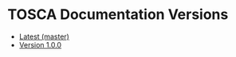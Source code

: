 # TOSCA Documentation Versions

- [Latest (master)](/TOSCA/)
- [Version 1.0.0](/TOSCA/versions/1.0.0/)

